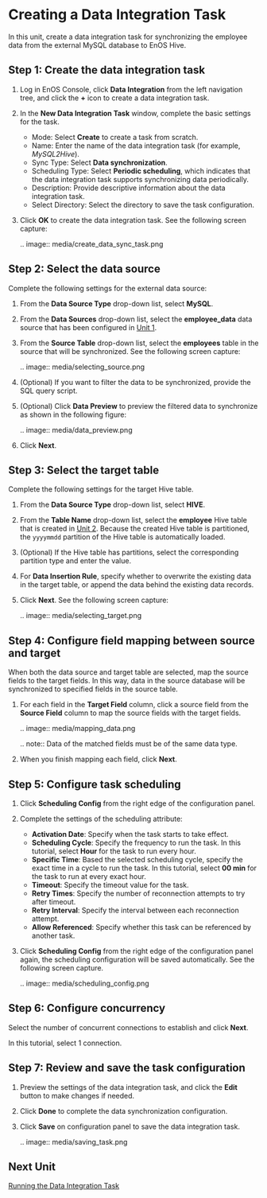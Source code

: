 # Creating a Data Integration Task

In this unit, create a data integration task for synchronizing the employee data from the external MySQL database to EnOS Hive.

## Step 1: Create the data integration task

1. Log in EnOS Console, click **Data Integration** from the left navigation tree, and click the **+** icon to create a data integration task.

2. In the **New Data Integration Task** window, complete the basic settings for the task.

   - Mode: Select **Create** to create a task from scratch.
   - Name: Enter the name of the data integration task (for example, *MySQL2Hive*).
   - Sync Type: Select **Data synchronization**.
   - Scheduling Type: Select **Periodic scheduling**, which indicates that the data integration task supports synchronizing data periodically.
   - Description: Provide descriptive information about the data integration task.
   - Select Directory: Select the directory to save the task configuration.

3. Click **OK** to create the data integration task. See the following screen capture:

   .. image:: media/create_data_sync_task.png

## Step 2: Select the data source

Complete the following settings for the external data source:

1. From the **Data Source Type** drop-down list, select **MySQL**.

2. From the **Data Sources** drop-down list, select the **employee_data** data source that has been configured in [Unit 1](configuring_data_connection).

3. From the **Source Table** drop-down list, select the **employees** table in the source that will be synchronized. See the following screen capture:

   .. image:: media/selecting_source.png

4. (Optional) If you want to filter the data to be synchronized, provide the SQL query script.

5. (Optional) Click **Data Preview** to preview the filtered data to synchronize as shown in the following figure:

   .. image:: media/data_preview.png


5. Click **Next**.


## Step 3: Select the target table

Complete the following settings for the target Hive table.
1. From the **Data Source Type** drop-down list, select **HIVE**.

2. From the **Table Name** drop-down list, select the **employee** Hive table that is created in [Unit 2](creating_hive_table). Because the created Hive table is partitioned, the `yyyymmdd` partition of the Hive table is automatically loaded.

3. (Optional) If the Hive table has partitions, select the corresponding partition type and enter the value.

4. For **Data Insertion Rule**, specify whether to overwrite the existing data in the target table, or append the data behind the existing data records.

5. Click **Next**. See the following screen capture:

   .. image:: media/selecting_target.png

## Step 4: Configure field mapping between source and target

When both the data source and target table are selected, map the source fields to the target fields. In this way, data in the source database will be synchronized to specified fields in the source table.

1. For each field in the **Target Field** column, click a source field from the **Source Field** column to map the source fields with the target fields.

   .. image:: media/mapping_data.png

   .. note:: Data of the matched fields must be of the same data type.


2. When you finish mapping each field, click **Next**.

## Step 5: Configure task scheduling

1. Click **Scheduling Config** from the right edge of the configuration panel.

2. Complete the settings of the scheduling attribute:

   - **Activation Date**: Specify when the task starts to take effect.
   - **Scheduling Cycle**: Specify the frequency to run the task. In this tutorial, select **Hour** for the task to run every hour.
   - **Specific Time**: Based the selected scheduling cycle, specify the exact time in a cycle to run the task. In this tutorial, select **00 min** for the task to run at every exact hour.
   - **Timeout**: Specify the timeout value for the task.
   - **Retry Times**: Specify the number of reconnection attempts to try after timeout.
   - **Retry Interval**: Specify the interval between each reconnection attempt.
   - **Allow Referenced**: Specify whether this task can be referenced by another task.

3. Click **Scheduling Config** from the right edge of the configuration panel again, the scheduling configuration will be saved automatically. See the following screen capture.

   .. image:: media/scheduling_config.png

## Step 6: Configure concurrency

Select the number of concurrent connections to establish and click **Next**.

In this tutorial, select 1 connection.


## Step 7: Review and save the task configuration

1. Preview the settings of the data integration task, and click the **Edit** button to make changes if needed.

2. Click **Done** to complete the data synchronization configuration.

3. Click **Save** on configuration panel to save the data integration task.

   .. image:: media/saving_task.png

## Next Unit

[Running the Data Integration Task](running_data_integration_task)
